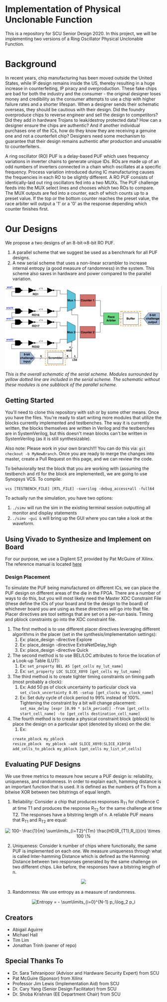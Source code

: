 # Implementation of Physical Unclonable Function

This is a repository for SCU Senior Design 2020. In this project, we will be implementing two versions of a Ring Oscillator Physical Unclonable Function.

# Background

In recent years, chip manufacturing has been moved outside the United States, while IP design remains inside the US, thereby resulting in a huge increase in counterfeiting, IP piracy and overproduction. These fake chips are bad for both the industry and the consumer - the original designer loses money and credibility as the consumer attempts to use a chip with higher failure rates and a shorter lifespan. When a designer sends their schematic overseas, they should be cautious with their design. Did the foundry overproduce chips to reverse engineer and sell the design to competitors? Did they add in hardware Trojans to leak/destroy protected data? How can a designer ensure the chips are authentic? And if another individual purchases one of the ICs, how do they know they are receiving a genuine one and not a counterfeit chip? Designers need some mechanism to guarantee that their design remains authentic after production and unusable to counterfeiters.

A ring oscillator (RO) PUF is a delay-based PUF which uses frequency variations in inverter chains to generate unique IDs. ROs are made up of an odd numbers of inverters connected in a chain which oscillates at a specific frequency. Process variation introduced during IC manufacturing causes the frequencies in each RO to be slightly different. A RO PUF consists of identically-laid out ring oscillators fed into a two MUXs. The PUF challenge feeds into the MUX select lines and chooses which two ROs to compare. The MUX outputs are fed into a counter, each of which counts up to a preset value. If the top or the bottom counter reaches the preset value, the race arbiter will output a '1' or a '0' as the response depending which counter finishes first.

# Our Designs

We propose a two designs of an 8-bit->8-bit RO PUF.

1. A parallel scheme that we suggest be used as a benchmark for all PUF designs.
2. A new serial scheme that uses a non-linear scrambler to increase internal entropy (a good measure of randomness) in the system. This scheme also saves in hardware and power compared to the parallel variation.

![Schematic of Design](/images/puf_scheme.jpg "Schematic of Design") *This is the overall schematic of the serial scheme. Modules surrounded by yellow dotted line are included in the serial scheme. The schematic without these modules is one subblock of the parallel scheme.*

## Getting Started

You'll need to clone this repository with ssh or by some other means. Once you have the files. You're ready to start writing more modules that utilize the blocks currently implemented and testbenches. The way it is currently written, the blocks themselves are written in Verilog and the testbenches are in SystemVerilog, but this doesn't mean blocks can't be written in SystemVerilog (as it is still synthesizable).

Also note: Please work in your own branch!!! You can do this via: `git checkout -b MyNewBranch`. Once you are ready to merge the changes into master, create a Pull Request on this page, and we can review the code.

To behaviorally test the block that you are working with (assuming the testbench and rtl for the block are implemented), we are going to use Synopsys VCS. To compile:

```
vcs [TESTBENCH_FILE] [RTL_FILE] -sverilog -debug_access+all -full64
```

To actually run the simulation, you have two options:

1. `./simv` will run the sim in the existing terminal session outputting all monitor and display statements
2. `./simv -gui &` will bring up the GUI where you can take a look at the waveform.

## Using Vivado to Synthesize and Implement on Board

For our purpose, we use a Digilent S7, provided by Pat McGuire of Xilinx. The reference manual is located [here](https://reference.digilentinc.com/reference/programmable-logic/arty-s7/start)

### Design Placement

To simulate the PUF being manufactured on different ICs, we can place the PUF design on different areas of the die in the FPGA. There are a number of ways to do this, but you will most likely need the Master XDC Constraint File (these define the IOs of your board and tie the design to the board) of whichever board you are using as these directives will go into that file. Placer directives are tool settings that are set on a per-run basis. Timing and pblock constraints go into the XDC constraint file.

1. The first method is to use different placer directives leveraging different algorithms in the placer (set in the synthesis/implementation settings):
    1. Ex: place\_design -directive Explore
    2. Ex: place\_design -directive ExtraNetDelay_high
    3. Ex: place\_design -directive Quick
2. The second method is to use BEL/LOC attributes to force the location of a Look-up Table (LUT):
    1. Ex: `set_property BEL A5 [get_cells my_lut_name]`
    2. Ex: `set_property LOC SLICE_X0Y0 [get_cells my_lut_name]`
3. The third method is to create tighter timing constraints on timing path (most probably a clock):
    1. Ex: Add 50 ps of clock uncertainty to particular clock via `set_clock_uncertainty 0.05 -setup [get_clocks my_clock_name]`
    2. Ex: Set duty cycle of clock period to 99% instead of 100%. Tightening the constraint by a bit will change placement: `set_max_delay [expr [0.99 * $clk_period]] -from [get_cells start_cell_name] -to [get_cells destination_cell_name]`
4. The fourth method is to create a physical constraint block (pblock) to place the design on a particular spot (denoted by slices) on the die:
    1. Ex:
    ```
    create_pblock my_pblock
    resize_pblock  my_pblock -add SLICE_X0Y0:SLICE_X10Y10
    add_cells_to_pblock my_pblock [get_cells my_list_of_cells]
    ```

## Evaluating PUF Designs

We use three metrics to measure how secure a PUF design is: reliability, uniqueness, and randomness. In order to explain each, hamming distance is an important function that is used. It is defined as the numbers of 1's from a bitwise XOR between two bitstrings of equal length.

1. Reliability: Consider a chip that produces responses R<sub>T1</sub> for challence C at time T1 and produces the response R<sub>T2</sub> for the same challenge at time T2. The responses have a bitstring length of n. A reliable PUF means that R<sub>T1</sub> and R<sub>T2</sub> are equal:

<p align="center">
<img src="http://www.sciweavers.org/tex2img.php?eq=100-%20%5Cfrac%7B1%7D%7Bm%7D%20%5Csum%5Climits_%7Bi%3DT2%7D%5E%7BTm%7D%20%20%5Cfrac%7BHD%28R_%7BT1%7D%2CR_i%29%7D%7Bn%7D%20%5Ctimes%20100%20%5C%25%20&bc=White&fc=Black&im=jpg&fs=12&ff=arev&edit=0" align="center" border="0" alt="100- \frac{1}{m} \sum\limits_{i=T2}^{Tm}  \frac{HD(R_{T1},R_i)}{n} \times 100 \% " width="278" height="53" />
</p>

2. Uniqueness: Consider k number of chips where functionally, the same PUF is implemented on each one. We measure uniqueness through what is called Inter-hamming Distance which is defined as the Hamming Distance between two responses generated by the same challenge on two different chips. Like before, the responses have a bitstring length of n.

<p align="center">
<img src="http://www.sciweavers.org/tex2img.php?eq=%20%5Cfrac%7B2%7D%7Bk%28k-1%29%7D%20%20%5Csum%5Climits_%7Bi%3D1%7D%5E%7Bk-1%7D%20%5Csum%5Climits_%7Bj%3D2%7D%5E%7Bk%7D%20%5Cfrac%7BHD%28R_i%2CR_j%29%7D%7Bn%7D%5Ctimes%20100%20%5C%25%20%20&bc=White&fc=Black&im=jpg&fs=12&ff=arev&edit=0">
</p>

3. Randomness: We use entropy as a measure of randomness.

<p align="center">
<img src="http://www.sciweavers.org/tex2img.php?eq=Entropy%20%3D%20-%20%5Csum%5Climits_%7Bi%3D0%7D%5E%7BN-1%7D%20p_i%5Clog_2%20p_i&bc=White&fc=Black&im=jpg&fs=12&ff=arev&edit=0" align="center" border="0" alt="Entropy = - \sum\limits_{i=0}^{N-1} p_i\log_2 p_i" width="212" height="53" />
</p>

## Creators

* Abigail Aguirre
* Michael Hall
* Tim Lim
* Jonathan Trinh (owner of repo)

## Special Thanks To

* Dr. Sara Tehranipoor (Advisor and Hardware Security Expert) from SCU
* Pat McGuire (Sponsor) from Xilinx
* Professor Jim Lewis (Implementation Aid) from SCU
* Dr. Cary Yang (Senior Design Facilitator) from SCU
* Dr. Shoba Krishnan (EE Department Chair) from SCU
